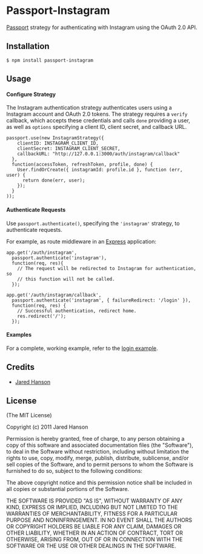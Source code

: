 # Passport-Instagram

[Passport](https://github.com/jaredhanson/passport) strategy for authenticating
with Instagram using the OAuth 2.0 API.

## Installation

    $ npm install passport-instagram

## Usage

#### Configure Strategy

The Instagram authentication strategy authenticates users using a Instagram
account and OAuth 2.0 tokens.  The strategy requires a `verify` callback, which
accepts these credentials and calls `done` providing a user, as well as
`options` specifying a client ID, client secret, and callback URL.

    passport.use(new InstagramStrategy({
        clientID: INSTAGRAM_CLIENT_ID,
        clientSecret: INSTAGRAM_CLIENT_SECRET,
        callbackURL: "http://127.0.0.1:3000/auth/instagram/callback"
      },
      function(accessToken, refreshToken, profile, done) {
        User.findOrCreate({ instagramId: profile.id }, function (err, user) {
          return done(err, user);
        });
      }
    ));

#### Authenticate Requests

Use `passport.authenticate()`, specifying the `'instagram'` strategy, to
authenticate requests.

For example, as route middleware in an [Express](http://expressjs.com/)
application:

    app.get('/auth/instagram',
      passport.authenticate('instagram'),
      function(req, res){
        // The request will be redirected to Instagram for authentication, so
        // this function will not be called.
      });

    app.get('/auth/instagram/callback', 
      passport.authenticate('instagram', { failureRedirect: '/login' }),
      function(req, res) {
        // Successful authentication, redirect home.
        res.redirect('/');
      });

#### Examples

For a complete, working example, refer to the [login example](https://github.com/jaredhanson/passport-instagram/tree/master/examples/login).

## Credits

  - [Jared Hanson](http://github.com/jaredhanson)

## License

(The MIT License)

Copyright (c) 2011 Jared Hanson

Permission is hereby granted, free of charge, to any person obtaining a copy of
this software and associated documentation files (the "Software"), to deal in
the Software without restriction, including without limitation the rights to
use, copy, modify, merge, publish, distribute, sublicense, and/or sell copies of
the Software, and to permit persons to whom the Software is furnished to do so,
subject to the following conditions:

The above copyright notice and this permission notice shall be included in all
copies or substantial portions of the Software.

THE SOFTWARE IS PROVIDED "AS IS", WITHOUT WARRANTY OF ANY KIND, EXPRESS OR
IMPLIED, INCLUDING BUT NOT LIMITED TO THE WARRANTIES OF MERCHANTABILITY, FITNESS
FOR A PARTICULAR PURPOSE AND NONINFRINGEMENT. IN NO EVENT SHALL THE AUTHORS OR
COPYRIGHT HOLDERS BE LIABLE FOR ANY CLAIM, DAMAGES OR OTHER LIABILITY, WHETHER
IN AN ACTION OF CONTRACT, TORT OR OTHERWISE, ARISING FROM, OUT OF OR IN
CONNECTION WITH THE SOFTWARE OR THE USE OR OTHER DEALINGS IN THE SOFTWARE.
